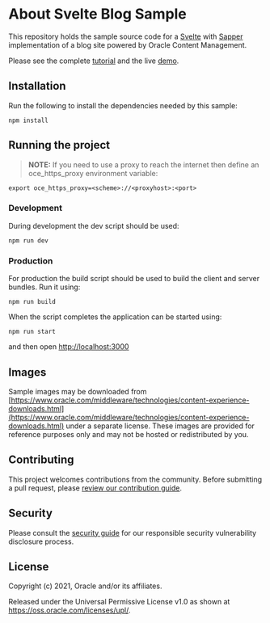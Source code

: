# About Svelte Blog Sample

This repository holds the sample source code for a [Svelte](https://svelte.dev) with [Sapper](https://sapper.svelte.dev) implementation of a blog site powered by Oracle Content Management.

Please see the complete [tutorial](https://www.oracle.com/pls/topic/lookup?ctx=cloud&id=oce-svelte-blog-sample) and the live [demo](https://headless.mycontentdemo.com/samples/oce-svelte-blog-sample).

## Installation

Run the following to install the dependencies needed by this sample:

```shell
npm install
```

## Running the project

> **NOTE:** If you need to use a proxy to reach the internet then define an oce_https_proxy environment variable:  

```shell
export oce_https_proxy=<scheme>://<proxyhost>:<port>
```

### Development

During development the dev script should be used:

```shell
npm run dev
```

### Production

For production the build script should be used to build the client and server bundles. Run it using:

```shell
npm run build
```

When the script completes the application can be started using:

```shell
npm run start
```

and then open [http://localhost:3000](http://localhost:3000)

## Images

Sample images may be downloaded from [https://www.oracle.com/middleware/technologies/content-experience-downloads.html](https://www.oracle.com/middleware/technologies/content-experience-downloads.html) under a separate license.  These images are provided for reference purposes only and may not be hosted or redistributed by you.

## Contributing

This project welcomes contributions from the community. Before submitting a pull
request, please [review our contribution guide](./CONTRIBUTING.md).

## Security

Please consult the [security guide](./SECURITY.md) for our responsible security
vulnerability disclosure process.

## License

Copyright (c) 2021, Oracle and/or its affiliates.

Released under the Universal Permissive License v1.0 as shown at
<https://oss.oracle.com/licenses/upl/>.
